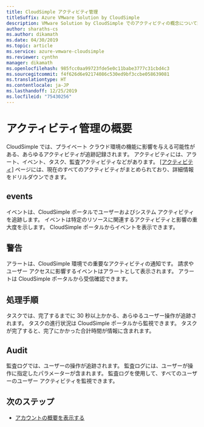 ```yaml
---
title: CloudSimple アクティビティ管理
titleSuffix: Azure VMware Solution by CloudSimple
description: VMware Solution by CloudSimple でのアクティビティの概念について説明します
author: sharaths-cs
ms.author: dikamath
ms.date: 04/30/2019
ms.topic: article
ms.service: azure-vmware-cloudsimple
ms.reviewer: cynthn
manager: dikamath
ms.openlocfilehash: 985fcc0aa99723fde5e0c11babe3777c31cbd4c3
ms.sourcegitcommit: f4f626d6e92174086c530ed9bf3ccbe058639081
ms.translationtype: HT
ms.contentlocale: ja-JP
ms.lasthandoff: 12/25/2019
ms.locfileid: "75430256"
---
```

# <a name="activity-management-overview"></a>アクティビティ管理の概要

CloudSimple では、プライベート クラウド環境の機能に影響を与える可能性がある、あらゆるアクティビティが追跡記録されます。 アクティビティには、アラート、イベント、タスク、監査アクティビティなどがあります。 [[アクティビティ]](monitor-activity.md) ページには、現在のすべてのアクティビティがまとめられており、詳細情報をドリルダウンできます。

## <a name="events"></a>events

イベントは、CloudSimple ポータルでユーザーおよびシステム アクティビティを追跡します。 イベントは特定のリソースに関連するアクティビティと影響の重大度を示します。  CloudSimple ポータルからイベントを表示できます。

## <a name="alerts"></a>警告

アラートは、CloudSimple 環境での重要なアクティビティの通知です。 請求やユーザー アクセスに影響するイベントはアラートとして表示されます。  アラートは CloudSimple ポータルから受信確認できます。

## <a name="tasks"></a>処理手順

タスクでは、完了するまでに 30 秒以上かかる、あらゆるユーザー操作が追跡されます。 タスクの進行状況は CloudSimple ポータルから監視できます。  タスクが完了すると、完了にかかった合計時間が情報に含まれます。

## <a name="audit"></a>Audit

監査ログでは、ユーザーの操作が追跡されます。 監査ログには、ユーザーが操作に指定したパラメーターが含まれます。  監査ログを使用して、すべてのユーザーのユーザー アクティビティを監視できます。

## <a name="next-steps"></a>次のステップ

* [アカウントの概要を表示する](account.md)